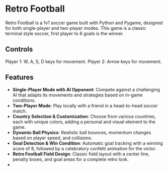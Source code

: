 # Retro Football 

Retro Football is a 1v1 soccer game built with Python and Pygame, designed for both single-player and two-player modes. This game is a classic terminal style soccer, first player to 8 goals is the winner.

## Controls
Player 1: W, A, S, D keys for movement.
Player 2: Arrow keys for movement.

## Features 

- **Single-Player Mode with AI Opponent**: Compete against a challenging AI that adapts its movements and strategies based on in-game conditions.
- **Two-Player Mode**: Play locally with a friend in a head-to-head soccer match.
- **Country Selection & Customization**: Choose from various countries, each with unique colors, adding a personal and visual element to the game.
- **Dynamic Ball Physics**: Realistic ball bounces, momentum changes based on player speed, and collisions.
- **Goal Detection & Win Condition**: Automatic goal tracking with a winning score of 8, followed by a celebratory confetti animation for the victor.
- **Retro Football Field Design**: Classic field layout with a center line, penalty boxes, and goal areas for a complete retro look.
- 
